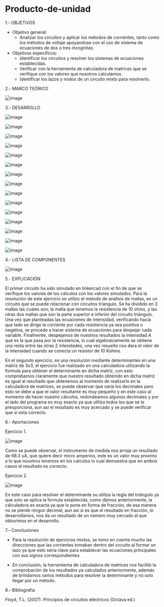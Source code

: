# Producto-de-unidad
1.- OBJETIVOS
* Objetivo general:
  * Analizar los circuitos y aplicar los métodos de corrientes, tanto como los métodos de voltaje apoyandose con el uso de sistema de ecuaciones de dos o tres incognitas.
* Objetivos específicos:
  * Identificar los circuitos y resolver los sistemas de ecuaciones establecidas.
  * Verificar con la herramienta de calculadora de matrices que se verifique con los valores que nosotros calculamos.
  * Identificar los lazos y nodos de un circuito mixto para resolverlo.
  
2.- MARCO TEÓRICO 

 ![image](https://user-images.githubusercontent.com/76134214/105007581-29a64c00-5a06-11eb-9ebf-7d0480cc7fc4.png)

3.- DESARROLLO

 ![image](https://user-images.githubusercontent.com/76134214/104988816-0cae5080-59e7-11eb-8c79-52fa523aa0f2.png)
 
 ![image](https://user-images.githubusercontent.com/76132461/104968208-38174800-59b3-11eb-92f3-6e51ff9ef031.png)
 
 ![image](https://user-images.githubusercontent.com/76134214/104988831-15068b80-59e7-11eb-918f-096d7f5038bc.png)
 
 ![image](https://user-images.githubusercontent.com/76132461/104968521-179bbd80-59b4-11eb-8e57-7fb357f8a55b.png)
 
 ![image](https://user-images.githubusercontent.com/76134214/104988838-18017c00-59e7-11eb-8585-c73bc3008fe3.png)
 
 ![image](https://user-images.githubusercontent.com/76132461/104968565-2edaab00-59b4-11eb-8cdd-baa29f79db6d.png)
 
 ![image](https://user-images.githubusercontent.com/76134214/104988839-1afc6c80-59e7-11eb-99c3-747e4c171411.png)
 
 ![image](https://user-images.githubusercontent.com/76132461/104968578-3d28c700-59b4-11eb-8642-6ba08f3d01ad.png)
 
 ![image](https://user-images.githubusercontent.com/76134214/104988850-1e8ff380-59e7-11eb-844b-069e2aa6845b.png)
 
 ![image](https://user-images.githubusercontent.com/76132461/104968597-4ade4c80-59b4-11eb-9524-be66b43c4268.png)
 
 ![image](https://user-images.githubusercontent.com/76134214/104988854-218ae400-59e7-11eb-84d0-5b98a076a4d0.png)
 
 ![image](https://user-images.githubusercontent.com/76132461/104968615-59c4ff00-59b4-11eb-849d-82b2f2627b45.png)
 
  ![image](https://user-images.githubusercontent.com/76134214/104988858-251e6b00-59e7-11eb-88b6-328874bebe06.png)
 
 ![image](https://user-images.githubusercontent.com/76132461/104968683-8547e980-59b4-11eb-97ec-a79f7bd711c0.png)
 
 ![image](https://user-images.githubusercontent.com/76134214/104988863-28195b80-59e7-11eb-8ef8-b60fba5892bf.png)

4.- LISTA DE COMPONENTES

![image](https://user-images.githubusercontent.com/76132461/104969380-49158880-59b6-11eb-8ea8-5d14611189b2.png)

5.- EXPLICACIÓN 

El primer circuito ha sido simulado en tinkercad con el fin de que se verifique los valores de los cálculos con los valores simulados. 
Para la resolución de este ejercicio se utilizo el metodo de análisis de mallas, es un circuito que se puede relacionar con circuitos triángulo. Se ha dividido en 3 mallas las cuales son, la malla que tenemos la resistencia de 10 ohms, y las otras dos mallas que son la parte superior e inferior del circuito triángulo. Una vez que planteadas las ecuaciones de intensidad, verificando hacia que lado se dirige la corriente por cada resistencia ya sea positiva o negativa, se procede a hacer sistema de ecuaciones para despejar cada variable. Finalmente, despejamos de nuestros resultados la intensidad A que es la que pasa por la resistencia, lo cual algebraicamente se obtiene una resta entre las otras 2 intesidades, una vez resuelto nos dara el valor de la intensidad cuando se conecta un resistor de 10 Kohms.

En el segundo ejercicio, es una resolución mediante determinantes en una matriz de 3x3, el ejercicio fue realizado en una calculadora utilizando la formula para obtener el determinante en dicha matriz, con esto comprobamos claramente que nuestro resultado obtenido en dicha matriz es igual al resultado que obtenemos al momento de realizarlo en la calculadora de matrices, se puede observar que varia los decimales pero esto se debe a que el valor resultante es muy pequeño y en este caso al momento de hacer nuestro cálculos, redondeamos algunos decimales y por el lado del programa es muy exacto ya que utiliza todos los que se le preoporciona, aun así el resultado es muy acercado y se puede verificar que si esta correcto.

6.- Aportaciones

 Ejercicio 1.
 
 ![image](https://user-images.githubusercontent.com/76132461/104968870-1028e400-59b5-11eb-8e87-f2b16c6609a7.png)
 
 Como se puede observar, el instrumento de medida nos arroja un resultado de 68.3 uA, que quiere decir micro amperios, este es un valor muy proximo a lo que nosotros tenemos en los calculos lo cual demuestra que en ambos casos el resultado es correcto.
 
 Ejercicio 2.
 
 ![image](https://user-images.githubusercontent.com/76132461/104971266-3e5df200-59bc-11eb-8f65-0718f56ccddf.png)

En este caso para resolver el determinante su utiliza la regla del triángulo ya que solo se aplica la formula establecida, como dijimos anteriormente, la cálculadora es exacta ya que lo pone en forma de fracción, de esa manera no se pierde ningun decimal, aun asi si es que el resultado en fracción, lo desarrollamos, nos da un resultado de un número muy cercado al que obtuvimos en el desarrollo.

7.- Conclusiones

 * Para la resolución de ejercicios mixtos, se tomo en cuenta mucho las direcciones que las corrientes tomaban dentro del circuito al formar un lazo ya que esto seria clave para establecer las ecuaciones principales con sus signos correspondientes.
 
 * En conclusión, la herramienta de calculadora de matrices nos facilitó la comprobación de los resultados ya calculados anteriormente, además de brindarnos varios métodos para resolver la determinante y no solo llegar por un método.

8.- Bibliografia

 Floyd, T.L. (2007). Principios de circuitos eléctricos (Octava ed.)



